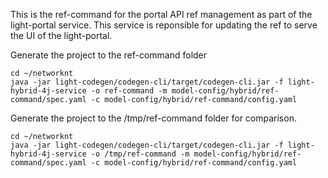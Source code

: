 This is the ref-command for the portal API ref management as part of the light-portal service. This service is reponsible for updating the ref to serve the UI of the light-portal.

Generate the project to the ref-command folder

```
cd ~/networknt
java -jar light-codegen/codegen-cli/target/codegen-cli.jar -f light-hybrid-4j-service -o ref-command -m model-config/hybrid/ref-command/spec.yaml -c model-config/hybrid/ref-command/config.yaml
```

Generate the project to the /tmp/ref-command folder for comparison. 

```
cd ~/networknt
java -jar light-codegen/codegen-cli/target/codegen-cli.jar -f light-hybrid-4j-service -o /tmp/ref-command -m model-config/hybrid/ref-command/spec.yaml -c model-config/hybrid/ref-command/config.yaml
```
